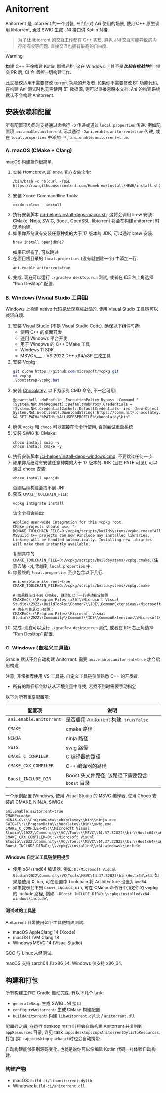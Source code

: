 # Anitorrent

Anitorrent 是 libtorrent 的一个封装, 专门针对 Ani 使用的场景, 使用 C++ 原生调用 libtorrent, 通过
SWIG 生成 JNI 接口供 Kotlin 对接.

> 为了让 libtorrent 的交互工作都在 C++ 实现, 避免 JNI 交互可能导致的内存所有权等问题. 直接交互也拥有最高的自由度.

> [!WARNING]
> 构建 C++ 不像构建 Kotlin 那样轻松, 这在 Windows 上甚至是***比较有挑战性***的. 提交 PR 后, CI 会
> *承担*一切构建工作.
>
> 此文档仅适用于需要修改 torrent 功能的开发者. 如果你不需要修改 BT 功能代码, 在构建 Ani 测试时也无需使用
> BT 数据源, 则可以直接忽略本文档. Ani 的构建系统默认不会构建 Anitorrent.

## 安装依赖和配置

所有配置项均同时支持通过命令行 `-D` 传递或通过 `local.properties` 传递.
例如配置项 `ani.enable.anitorrent` 可以通过
`-Dani.enable.anitorrent=true` 传递, 或在 `local.properties`
中添加一行 `ani.enable.anitorrent=true`.

### A. macOS (CMake + Clang)

macOS 构建操作很简单.

1. 安装 Homebrew, 即 `brew`. 官方安装命令:
   ```shell
   /bin/bash -c "$(curl -fsSL https://raw.githubusercontent.com/Homebrew/install/HEAD/install.sh)"
   ```
2. 安装 Xcode Commandline Tools:
   ```sheel
   xcode-select --install
   ```
3. 执行安装脚本 [/ci-helper/install-deps-macos.sh](../../ci-helper/install-deps-macos.sh).
   这将会调用 brew 安装 CMake, Ninja, SWIG, Boost, OpenSSL. libtorrent 将会在构建 anitorrent 时现场构建.
4. 如果你系统没有安装任意种类的大于 17 版本的 JDK, 可以通过 brew 安装:
   ```shell
   brew install openjdk@17
   ```
   如果已经有了, 可以跳过
5. 在项目根目录的 `local.properties` (没有就创建一个) 中添加一行:
   ```properties
   ani.enable.anitorrent=true
   ```
6. 完成. 现在可以运行 `./gradlew desktop:run` 测试, 或者在 IDE 右上角选择 "Run Desktop" 配置.

### B. Windows (Visual Studio 工具链)

Windows 上构建 native 代码是*比较有挑战性*的. 使用 Visual Studio 工具链可以减轻麻烦.

1. 安装 Visual Studio (不是 Visual Studio Code). 确保以下组件勾选:
    - 使用 C++ 的桌面开发
    - 通用 Windows 平台开发
    - 用于 Windows 的 C++ CMake 工具
   - Windows 11 SDK
    - MSVC v___ - VS 2022 C++ x64/x86 生成工具
2. 安装 [Vcpkg](https://github.com/microsoft/vcpkg):
    ```powershell
   git clone https://github.com/microsoft/vcpkg.git
   cd vcpkg
   .\bootstrap-vcpkg.bat
    ```
3. 安装 [Chocolatey](https://chocolatey.org/install), 以下为示例 CMD 命令, 不一定可用:
   ```shell
   @powershell -NoProfile -ExecutionPolicy Bypass -Command "[System.Net.WebRequest]::DefaultWebProxy.Credentials = [System.Net.CredentialCache]::DefaultCredentials; iex ((New-Object System.Net.WebClient).DownloadString('https://community.chocolatey.org/install.ps1'))" && SET PATH="%PATH%;%ALLUSERSPROFILE%\chocolatey\bin"
   ```
4. 确保 `vcpkg` 和 `choco` 可以直接在命令行使用, 否则尝试重启系统
5. 安装 SWIG 和 CMake:
   ```shell
   choco install swig -y
   choco install cmake -y
   ```
6. 执行安装脚本 [/ci-helper/install-deps-windows.cmd](../../ci-helper/install-deps-windows.cmd).
   不要跳过任何一步.
7. 如果你系统没有安装任意种类的大于 17 版本的 JDK (且在 PATH 可见), 可以通过 choco 安装:
   ```shell
   choco install openjdk
   ```
   否则后续构建会找不到 JNI.
8. 获取 `CMAKE_TOOLCHAIN_FILE`:
   ```shell
   vcpkg integrate install
   ```
   该命令将会输出:
   ```text
   Applied user-wide integration for this vcpkg root.
   CMake projects should use: "-DCMAKE_TOOLCHAIN_FILE=D:/vcpkg/scripts/buildsystems/vcpkg.cmake"All MSBuild C++ projects can now #include any installed libraries. Linking will be handled automatically. Installing new libraries will make them instantly available.
   ```
   复制其中的 `CMAKE_TOOLCHAIN_FILE=D:/vcpkg/scripts/buildsystems/vcpkg.cmake`, (注意去除 `-D`),
   添加到 `local.properties` 中.
9. 你最终的 `local.properties` 至少包含以下几行:
   ```properties
   ani.enable.anitorrent=true
   CMAKE_TOOLCHAIN_FILE=D:/vcpkg/scripts/buildsystems/vcpkg.cmake
   
   # 如果提示找不到 CMake, 就添加以下一行手动指定位置
   CMAKE=C\:\\Program Files (x86)\\Microsoft Visual Studio\\2022\\BuildTools\\Common7\\IDE\\CommonExtensions\\Microsoft\\CMake\\CMake\\bin\\cmake.exe
   # 也有可能是以下位置：
   CMAKE=C\:\\Program Files\\Microsoft Visual Studio\\2022\\Community\\Common7\\IDE\\CommonExtensions\\Microsoft\\CMake\\CMake\\bin\\cmake.exe
   ```
10. 完成. 现在可以运行 `./gradlew desktop:run` 测试, 或者在 IDE 右上角选择 "Run Desktop" 配置.

### C. Windows (自定义工具链)

Gradle 默认不会自动构建 Anitorrent. 需要 `ani.enable.anitorrent=true` 才会启用构建.

注意, 非常推荐使用 VS 工具链. 自定义工具链仅限熟悉 C++ 的开发者.

- 所有的路径都会默认从环境变量中寻找, 若找不到时需要手动指定

以下为所有重要配置项:

| 配置项                     | 说明                                 |
|-------------------------|------------------------------------|
| `ani.enable.anitorrent` | 是否启用 Anitorrent 构建. `true`/`false` |
| `CMAKE`                 | cmake 路径                           |
| `NINJA`                 | ninja 路径                           |
| `SWIG`                  | swig 路径                            |
| `CMAKE_C_COMPILER`      | C 编译器的路径                           |
| `CMAKE_CXX_COMPILER`    | C++ 编译器的路径                         |
| `Boost_INCLUDE_DIR`     | Boost 头文件路径. 该路径下需要包含 `boost` 目录   |

一个示例配置 (Windows, 使用 Visual Studio 的 MSVC 编译器, 使用 Choco 安装的 CMAKE, NINJA, SWIG):

```properties
ani.enable.anitorrent=true
CMAKE=cmake
NINJA=C\:\\ProgramData\\chocolatey\\bin\\ninja.exe
SWIG=C\:\\ProgramData\\chocolatey\\bin\\swig.exe
CMAKE_C_COMPILER=D\:\\Microsoft Visual Studio\\2022\\Community\\VC\\Tools\\MSVC\\14.37.32822\\bin\\Hostx64\\x64\\cl.exe
CMAKE_CXX_COMPILER=D\:\\Microsoft Visual Studio\\2022\\Community\\VC\\Tools\\MSVC\\14.37.32822\\bin\\Hostx64\\x64\\cl.exe
Boost_INCLUDE_DIR=D\:\\vcpkg\\installed\\x64-windows\\include
```

#### Windows 自定义工具链使用提示

- 使用 x64/amd64 编译器.
  例如: `D:\Microsoft Visual Studio\2022\Community\VC\Tools\MSVC\14.37.32822\bin\Hostx64\x64`. 如果是使用
  CLion, 可在设置中 Toolchain 将 Architecture 设置为 `amd64`.
- 如果提示找不到 `Boost_INCLUDE_DIR`, 可在 CMake 命令行中指定你的 vcpkg 的 include 路径,
  例如: `-DBoost_INCLUDE_DIR=D:\vcpkg\installed\x64-windows\include\`

#### 测试过的工具链

Anitorrent 日常使用如下工具链构建测试:

- macOS AppleClang 14 (Xcode)
- macOS LLVM Clang 18
- Windows MSVC 14 (Visual Studio)

GCC 与 Linux 未经测试.

macOS 支持 aarch64 和 x86_64. Windows 仅支持 x86_64.

## 构建和打包

所有构建工作在 Gradle 自动完成. 有以下几个 task:

- `generateSwig`: 生成 SWIG JNI 接口
- `configureAnitorrent`: 生成 CMake 构建配置
- `buildAnitorrent`: 构建 `libanitorrent.dylib` / `anitorrent.dll`

配置好之后, 在运行 desktop main 时将会自动构建 Anitorrent 并复制到 `appResources` 目录, 详见
task `:app:desktop:copyAnitorrentDylibToResources`. 打包 (如 `:app:desktop:package`) 时也会自动携带.

自动构建能够识别源码变化. 也就是说你可以像编辑 Kotlin 代码一样体验自动构建.

### 构建产物

- macOS: `build-ci/libanitorrent.dylib`
- Windows: `build-ci/anitorrent.dll`
